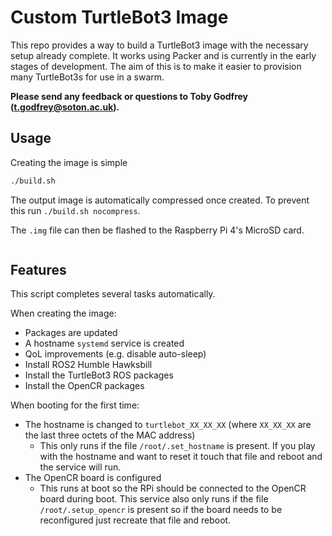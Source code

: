# Custom TurtleBot3 Image

This repo provides a way to build a TurtleBot3 image with the necessary setup already complete. It works using Packer and is currently in the early stages of development. The aim of this is to make it easier to provision many TurtleBot3s for use in a swarm.

**Please send any feedback or questions to Toby Godfrey ([t.godfrey@soton.ac.uk](mailto:t.godfrey@soton.ac.uk)).**

## Usage

Creating the image is simple

```bash
./build.sh
```

The output image is automatically compressed once created. To prevent this run `./build.sh nocompress`.

The `.img` file can then be flashed to the Raspberry Pi 4's MicroSD card.

```bash

```

## Features

This script completes several tasks automatically.

When creating the image:

- Packages are updated
- A hostname `systemd` service is created
- QoL improvements (e.g. disable auto-sleep)
- Install ROS2 Humble Hawksbill
- Install the TurtleBot3 ROS packages
- Install the OpenCR packages

When booting for the first time:

- The hostname is changed to `turtlebot_XX_XX_XX` (where `XX_XX_XX` are the last three octets of the MAC address)
  - This only runs if the file `/root/.set_hostname` is present. If you play with the hostname and want to reset it touch that file and reboot and the service will run.
- The OpenCR board is configured
  - This runs at boot so the RPi should be connected to the OpenCR board during boot. This service also only runs if the file `/root/.setup_opencr` is present so if the board needs to be reconfigured just recreate that file and reboot.
